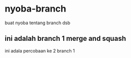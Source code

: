 # nyoba-branch
buat nyoba tentang branch dsb
<h2>ini adalah branch 1 merge and squash</h2>
 ini adala percobaan ke 2 branch 1
